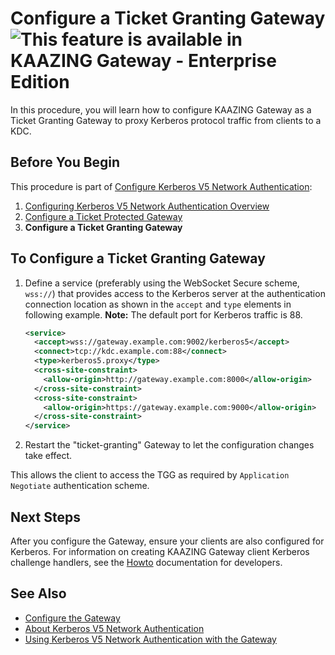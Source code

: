 Configure a Ticket Granting Gateway ![This feature is available in KAAZING Gateway - Enterprise Edition](../images/enterprise-feature.png)
=======================================================================================

In this procedure, you will learn how to configure KAAZING Gateway as a Ticket Granting Gateway to proxy Kerberos protocol traffic from clients to a KDC.

Before You Begin
----------------

This procedure is part of [Configure Kerberos V5 Network Authentication](o_auth_configure.md):

1.  [Configuring Kerberos V5 Network Authentication Overview](o_kerberos.md)
2.  [Configure a Ticket Protected Gateway](p_kerberos_configure_ticket_protected_gateway.md)
3.  **Configure a Ticket Granting Gateway**

To Configure a Ticket Granting Gateway
--------------------------------------

1.  Define a service (preferably using the WebSocket Secure scheme, `wss://`) that provides access to the Kerberos server at the authentication connection location as shown in the `accept` and `type` elements in following example. **Note:** The default port for Kerberos traffic is 88.

    ``` xml
    <service>
      <accept>wss://gateway.example.com:9002/kerberos5</accept>
      <connect>tcp://kdc.example.com:88</connect>
      <type>kerberos5.proxy</type>
      <cross-site-constraint>
        <allow-origin>http://gateway.example.com:8000</allow-origin>
      </cross-site-constraint>
      <cross-site-constraint>
        <allow-origin>https://gateway.example.com:9000</allow-origin>
      </cross-site-constraint>
    </service>
    ```

2.  Restart the "ticket-granting" Gateway to let the configuration changes take effect.

This allows the client to access the TGG as required by `Application Negotiate` authentication scheme.

Next Steps
----------

After you configure the Gateway, ensure your clients are also configured for Kerberos. For information on creating KAAZING Gateway client Kerberos challenge handlers, see the [Howto](../index.md) documentation for developers.

See Also
------------------------------

-   [Configure the Gateway](../admin-reference/o_configure_gateway_checklist.md)
-   [About Kerberos V5 Network Authentication](c_authentication_kerberos.md)
-   [Using Kerberos V5 Network Authentication with the Gateway](u_kerberos_configure.md)
